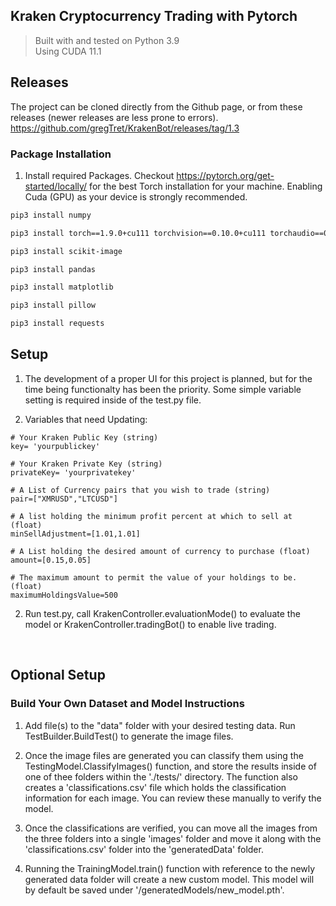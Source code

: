 ## Kraken Cryptocurrency Trading with Pytorch
>Built with and tested on Python 3.9 <br>
>Using CUDA 11.1

## Releases
The project can be cloned directly from the Github page, or from these releases (newer releases are less prone to errors).<br>
https://github.com/gregTret/KrakenBot/releases/tag/1.3


<h3> Package Installation </h3>

1. Install required Packages. 
Checkout https://pytorch.org/get-started/locally/ for the best Torch installation for your machine. 
Enabling Cuda (GPU) as your device is strongly recommended.

```bash
pip3 install numpy

pip3 install torch==1.9.0+cu111 torchvision==0.10.0+cu111 torchaudio==0.9.0 -f https://download.pytorch.org/whl/torch_stable.html

pip3 install scikit-image

pip3 install pandas

pip3 install matplotlib

pip3 install pillow

pip3 install requests
```


## Setup

1. The development of a proper UI for this project is planned, but for the time being functionalty has been the priority. Some simple variable setting is required inside of the test.py file.

2. Variables that need Updating: <br>
```
# Your Kraken Public Key (string)
key= 'yourpublickey' 

# Your Kraken Private Key (string)
privateKey= 'yourprivatekey' 

# A List of Currency pairs that you wish to trade (string)
pair=["XMRUSD","LTCUSD"]  

# A list holding the minimum profit percent at which to sell at (float)
minSellAdjustment=[1.01,1.01] 

# A List holding the desired amount of currency to purchase (float)
amount=[0.15,0.05] 

# The maximum amount to permit the value of your holdings to be. (float)
maximumHoldingsValue=500 
```


2. Run test.py, call KrakenController.evaluationMode() to evaluate the model or KrakenController.tradingBot() to enable live trading.

<br>

## Optional Setup

<h3> Build Your Own Dataset and Model Instructions </h3>

1.  Add file(s) to the "data" folder with your desired testing data. Run TestBuilder.BuildTest() to generate the image files.

2. Once the image files are generated you can classify them using the TestingModel.ClassifyImages() function, and store the results inside of one of thee folders within the './tests/' directory. The function also creates a 'classifications.csv' file which holds the classification information for each image. You can review these manually to verify the model.

3. Once the classifications are verified, you can move all the images from the three folders into a single 'images' folder and move it along with the 'classifications.csv' folder into the 'generatedData' folder. 

4. Running the TrainingModel.train() function with reference to the newly generated data folder will create a new custom model. This model will by default be saved under '/generatedModels/new_model.pth'.



